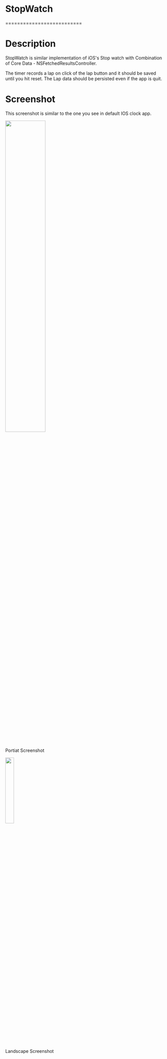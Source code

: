 # StopWatch

==========================

# Description
StopWatch is similar implementation of iOS's Stop watch with Combination of Core Data - NSFetchedResultsController.

The timer records a lap on click of the lap button and it should be saved until you hit reset. The Lap data should be persisted even if the app is quit.

# Screenshot
This screenshot is similar to the one you see in default IOS clock app.

<img src="https://ucde8bdda53e1fb1d64685a30a50.previews.dropboxusercontent.com/p/thumb/AAk4cE4ihUqKmHHM7yCmbXmQqFgOiF1PbWqGGlzq4q4Pikv8VqaOaleapxspN1QKSOXmNFy7ZhJTMfqm8zrJrQIz8v2qrCCXOdGLBbCgMqjGXmAKlL4nJbt-Cw4451ew_7EWtvnIAGysjOO2lmUGqine6D8P93iqsgN5aGxX755EYitRnpFtmEITVRLGtSqx2vOs6j0q-5O59FM_taD2c8ukk2O0nsKIfAA6i83FpR8vneerAtsYIqrf8N7TYBVik3URzuzjsB42PYqRQuLOSUKL_upYMaWZ5dXXi2lP8nragAKA_OOY8qhprUSmdSjxw0dw-YvmtSaeGk8F_s9xbyJPvVNPItEY6R3Nw-8ahBoOeW9DrjmZEF6IyOjiwzOVzxAwsGlz5O8GJY6tkNkb47dL/p.png?size=2048x1536&size_mode=3" width="50%"></img> 

Portiat Screenshot

<img src="https://previews.dropbox.com/p/thumb/AAkNFNe5cAnukzA2kaogCIyGxcdXUXQ28Sy0CRruCftr2Ccs8fzeAMl_25YE-QXcmfT3R2_Xhp1CkE-vCe6TJOz42fnMSzSjokX0tuRMOL1n90ekof_w4TPFTUcoT4-A02GIyMjoSLaLrUG4bZOdThKhZ2cp5PIPEYYRjsoe3jjC6ocgU8RKdHWfodu5L-SZtFy_X1xBJQyg5GWb55sls8a_e4dhpiI53fIQQyJY8pl3uaBJFnzeW0nJc16FxF7DwGNg1dG792j6I7XQERp3YHqu8EhKovfu9Zx1fE3z2uuS-am7RjRlGSIkOpktLWuZg1FaaWG-VKeQv_28QQf7zN2T/p.png?fv_content=true&size_mode=5
" width="23%"></img> 

Landscape Screenshot

